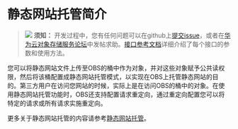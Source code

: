 # 静态网站托管简介<a name="obs_21_1601"></a>

>![](public_sys-resources/icon-notice.gif) **须知：** 
>开发过程中，您有任何问题可以在github上[提交issue](https://github.com/huaweicloud/huaweicloud-sdk-java-obs/issues)，或者在[华为云对象存储服务论坛](https://bbs.huaweicloud.com/forum/forum-620-1.html)中发帖求助。[接口参考文档](https://obssdk.obs.cn-north-1.myhuaweicloud.com/apidoc/cn/java/index.html)详细介绍了每个接口的参数和使用方法。

您可以将静态网站文件上传至OBS的桶中作为对象，并对这些对象赋予公共读权限，然后将该桶配置成静态网站托管模式，以实现在OBS上托管静态网站的目的。第三方用户在访问您网站的时候，实际上是在访问OBS的桶中的对象。在使用静态网站托管功能时，OBS还支持配置请求重定向，通过重定向配置您可以将特定的请求或所有请求实施重定向。

更多关于静态网站托管的内容请参考[静态网站托管](https://support.huaweicloud.com/ugobs-obs/obs_41_0036.html)。

